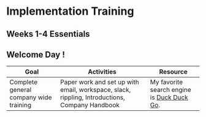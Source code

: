 <h1>Implementation Training</h1>
<h2>Weeks 1-4 Essentials</h2>
<h2>Welcome Day !</h2>

| Goal      | Activities | Resource |
| ----------- | ----------- | ----------- |
| Complete general company wide training      | Paper work and set up with email, workspace, slack, rippling, Introductions, Company Handbook       | My favorite search engine is [Duck Duck Go](https://driftnetsecurities.workplace.com/work/file_viewer/289176856541353/?surface=KNOWLEDGE_BASE).|
